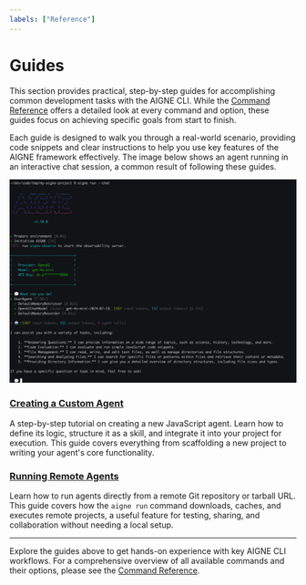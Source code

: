 ```yaml
---
labels: ["Reference"]
---
```


# Guides

This section provides practical, step-by-step guides for accomplishing common development tasks with the AIGNE CLI. While the [Command Reference](./command-reference.md) offers a detailed look at every command and option, these guides focus on achieving specific goals from start to finish.

Each guide is designed to walk you through a real-world scenario, providing code snippets and clear instructions to help you use key features of the AIGNE framework effectively. The image below shows an agent running in an interactive chat session, a common result of following these guides.

![An agent running in an interactive chat session](../assets/run/run-default-template-project-in-chat-mode.png)

### [Creating a Custom Agent](./guides-creating-a-custom-agent.md)

A step-by-step tutorial on creating a new JavaScript agent. Learn how to define its logic, structure it as a skill, and integrate it into your project for execution. This guide covers everything from scaffolding a new project to writing your agent's core functionality.

### [Running Remote Agents](./guides-running-remote-agents.md)

Learn how to run agents directly from a remote Git repository or tarball URL. This guide covers how the `aigne run` command downloads, caches, and executes remote projects, a useful feature for testing, sharing, and collaboration without needing a local setup.

---

Explore the guides above to get hands-on experience with key AIGNE CLI workflows. For a comprehensive overview of all available commands and their options, please see the [Command Reference](./command-reference.md).
